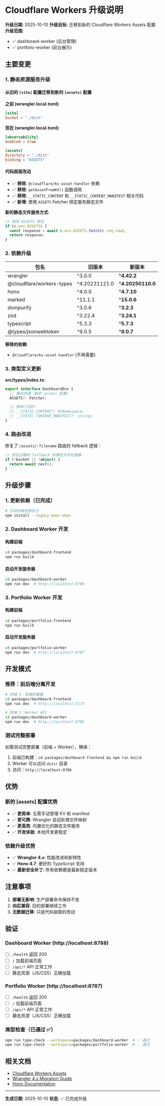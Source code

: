 # Cloudflare Workers 升级说明

**升级日期**: 2025-10-10
**升级目标**: 迁移到新的 Cloudflare Workers Assets 配置
**升级范围**:
- ✅ dashboard-worker (后台管理)
- ✅ portfolio-worker (前台展示)

## 主要变更

### 1. 静态资源服务升级

#### 从旧的 `[site]` 配置迁移到新的 `[assets]` 配置

**之前 (wrangler.local.toml)**:
```toml
[site]
bucket = "./dist"
```

**现在 (wrangler.local.toml)**:
```toml
[observability]
enabled = true

[assets]
directory = "./dist"
binding = "ASSETS"
```

#### 代码层面改动

- ✅ **移除**: `@cloudflare/kv-asset-handler` 依赖
- ✅ **移除**: `getAssetFromKV()` 函数调用
- ✅ **移除**: `__STATIC_CONTENT` 和 `__STATIC_CONTENT_MANIFEST` 相关代码
- ✅ **新增**: 使用 `ASSETS` Fetcher 绑定服务静态文件

**新的静态文件服务方式**:
```typescript
// 使用 ASSETS 绑定
if (c.env.ASSETS) {
  const response = await c.env.ASSETS.fetch(c.req.raw);
  return response;
}
```

### 2. 依赖升级

| 包名 | 旧版本 | 新版本 |
|------|--------|--------|
| wrangler | ^3.0.0 | **^4.42.2** |
| @cloudflare/workers-types | ^4.20231121.0 | **^4.20250110.0** |
| hono | ^4.0.0 | **^4.7.10** |
| marked | ^11.1.1 | **^15.0.6** |
| dompurify | ^3.0.6 | **^3.2.3** |
| zod | ^3.22.4 | **^3.24.1** |
| typescript | ^5.3.3 | **^5.7.3** |
| @types/jsonwebtoken | ^9.0.5 | **^9.0.7** |

**移除的依赖**:
- `@cloudflare/kv-asset-handler` (不再需要)

### 3. 类型定义更新

**src/types/index.ts**:
```typescript
export interface DashboardEnv {
  // 静态资源（新的 assets 配置）
  ASSETS?: Fetcher;

  // 移除了旧的：
  // __STATIC_CONTENT?: KVNamespace;
  // __STATIC_CONTENT_MANIFEST?: string;
}
```

### 4. 路由改进

修复了 `/assets/:filename` 路由的 fallback 逻辑：
```typescript
// 现在正确地 fallback 到静态文件处理器
if (!bucket || !object) {
  return await next();
}
```

## 升级步骤

### 1. 更新依赖（已完成）
```bash
# 在项目根目录执行
npm install --legacy-peer-deps
```

### 2. Dashboard Worker 开发

#### 构建前端
```bash
cd packages/dashboard-frontend
npm run build
```

#### 启动开发服务器
```bash
cd packages/dashboard-worker
npm run dev  # http://localhost:8788
```

### 3. Portfolio Worker 开发

#### 构建前端
```bash
cd packages/portfolio-frontend
npm run build
```

#### 启动开发服务器
```bash
cd packages/portfolio-worker
npm run dev  # http://localhost:8787
```

## 开发模式

### 推荐：前后端分离开发
```bash
# 终端 1：前端热重载
cd packages/dashboard-frontend
npm run dev  # http://localhost:5173

# 终端 2：Worker API
cd packages/dashboard-worker
npm run dev  # http://localhost:8788
```

### 测试完整部署
如需测试完整部署（前端 + Worker），确保：
1. 前端已构建：`cd packages/dashboard-frontend && npm run build`
2. Worker 可以访问 `dist/` 目录
3. 访问：`http://localhost:8788`

## 优势

### 新的 [assets] 配置优势
- ✅ **更简单**: 无需手动管理 KV 和 manifest
- ✅ **更可靠**: Wrangler 自动处理文件映射
- ✅ **更高效**: 内置优化的静态文件服务
- ✅ **开发体验**: 本地开发更稳定

### 依赖升级优势
- ✅ **Wrangler 4.x**: 性能改进和新特性
- ✅ **Hono 4.7**: 更好的 TypeScript 支持
- ✅ **最新安全补丁**: 所有依赖都是最新稳定版本

## 注意事项

1. **部署无影响**: 生产部署命令保持不变
2. **向后兼容**: 旧的部署继续工作
3. **无数据迁移**: 只是代码层面的改动

## 验证

### Dashboard Worker (http://localhost:8788)
- [ ] `/health` 返回 200
- [ ] `/` 加载前端页面
- [ ] `/api/*` API 正常工作
- [ ] 静态资源（JS/CSS）正确加载

### Portfolio Worker (http://localhost:8787)
- [ ] `/health` 返回 200
- [ ] `/` 加载前端页面
- [ ] `/api/*` API 正常工作
- [ ] 静态资源（JS/CSS）正确加载

### 类型检查（已通过 ✅）
```bash
npm run type-check --workspace=packages/dashboard-worker  # ✅ 通过
npm run type-check --workspace=packages/portfolio-worker  # ✅ 通过
```

## 相关文档

- [Cloudflare Workers Assets](https://developers.cloudflare.com/workers/configuration/sites/)
- [Wrangler 4.x Migration Guide](https://developers.cloudflare.com/workers/wrangler/)
- [Hono Documentation](https://hono.dev/)

---

**生成日期**: 2025-10-10
**状态**: ✅ 已完成升级
